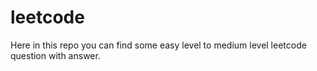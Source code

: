 # leetcode
Here in this repo you can find some easy level to medium level leetcode question with answer.

